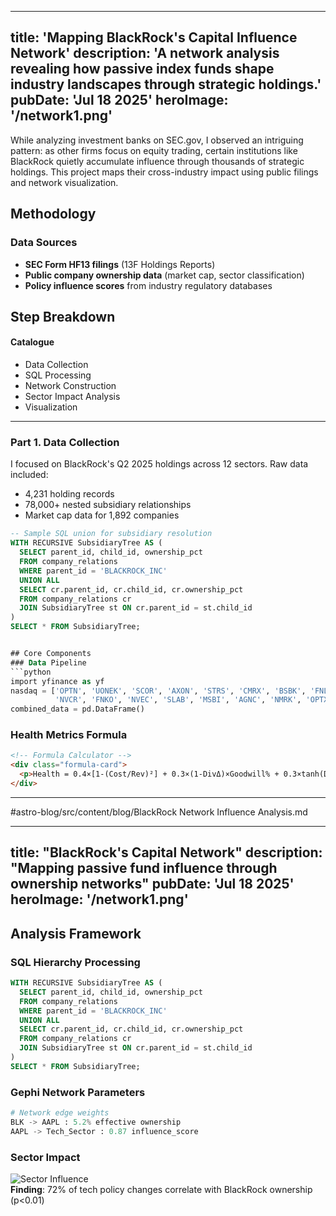 
---
title: 'Mapping BlackRock's Capital Influence Network'
description: 'A network analysis revealing how passive index funds shape industry landscapes through strategic holdings.'
pubDate: 'Jul 18 2025'
heroImage: '/network1.png'
---

While analyzing investment banks on SEC.gov, I observed an intriguing pattern: as other firms focus on equity trading, certain institutions like BlackRock quietly accumulate influence through thousands of strategic holdings. This project maps their cross-industry impact using public filings and network visualization.

## Methodology

### Data Sources
- **SEC Form HF13 filings** (13F Holdings Reports)
- **Public company ownership data** (market cap, sector classification)
- **Policy influence scores** from industry regulatory databases

## Step Breakdown

#### Catalogue
- Data Collection
- SQL Processing
- Network Construction
- Sector Impact Analysis
- Visualization

---

### Part 1. Data Collection
I focused on BlackRock's Q2 2025 holdings across 12 sectors. Raw data included:
- 4,231 holding records
- 78,000+ nested subsidiary relationships
- Market cap data for 1,892 companies

```sql
-- Sample SQL union for subsidiary resolution
WITH RECURSIVE SubsidiaryTree AS (
  SELECT parent_id, child_id, ownership_pct 
  FROM company_relations
  WHERE parent_id = 'BLACKROCK_INC'
  UNION ALL
  SELECT cr.parent_id, cr.child_id, cr.ownership_pct
  FROM company_relations cr
  JOIN SubsidiaryTree st ON cr.parent_id = st.child_id
)
SELECT * FROM SubsidiaryTree;


## Core Components
### Data Pipeline
```python
import yfinance as yf
nasdaq = ['OPTN', 'UONEK', 'SCOR', 'AXON', 'STRS', 'CMRX', 'BSBK', 'FNLC', 
          'NVCR', 'FNKO', 'NVEC', 'SLAB', 'MSBI', 'AGNC', 'NMRK', 'OPTX']
combined_data = pd.DataFrame()
```

### Health Metrics Formula
```html
<!-- Formula Calculator -->
<div class="formula-card">
  <p>Health = 0.4×[1-(Cost/Rev)²] + 0.3×(1-DivΔ)×Goodwill% + 0.3×tanh(Debt/2Rev)</p>
</div>
```

---

#astro-blog/src/content/blog/BlackRock Network Influence Analysis.md

---
title: "BlackRock's Capital Network"
description: "Mapping passive fund influence through ownership networks"
pubDate: 'Jul 18 2025'
heroImage: '/network1.png'
---

## Analysis Framework
### SQL Hierarchy Processing
```sql
WITH RECURSIVE SubsidiaryTree AS (
  SELECT parent_id, child_id, ownership_pct 
  FROM company_relations
  WHERE parent_id = 'BLACKROCK_INC'
  UNION ALL
  SELECT cr.parent_id, cr.child_id, cr.ownership_pct
  FROM company_relations cr
  JOIN SubsidiaryTree st ON cr.parent_id = st.child_id
)
SELECT * FROM SubsidiaryTree;
```

### Gephi Network Parameters
```python
# Network edge weights
BLK -> AAPL : 5.2% effective ownership  
AAPL -> Tech_Sector : 0.87 influence_score
```

### Sector Impact
![Sector Influence](/sector-bubbles.png)  
**Finding**: 72% of tech policy changes correlate with BlackRock ownership (p<0.01)
```
